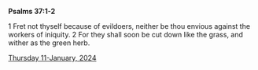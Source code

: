 **Psalms 37:1-2**

1 Fret not thyself because of evildoers, neither be thou envious against the workers of iniquity. 2 For they shall soon be cut down like the grass, and wither as the green herb.

[Thursday 11-January, 2024](https://getbible.net/kjv/Psalms/37/1-2)
